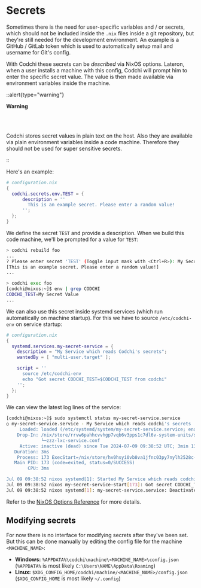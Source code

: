 # Secrets

Sometimes there is the need for user-specific variables and / or secrets, which should not be included inside the `.nix` files inside a git repository, but they're still needed for the development environment. An example is a GitHub / GitLab token which is used to automatically setup mail and username for Git's config.

With Codchi these secrets can be *described* via NixOS options. Lateron, when a user installs a machine with this config, Codchi will prompt him to enter the specific secret value. The value is then made available via environment variables inside the machine.


::alert{type="warning"}

**Warning**

<br>
<br>

Codchi stores secret values in plain text on the host. Also they are available via plain environment variables inside a code machine. Therefore they should not be used for super sensitive secrets.

::

Here's an example:

```nix
# configuration.nix
{
  codchi.secrets.env.TEST = {
      description = ''
        This is an example secret. Please enter a random value!
      '';
  };
}
```
We define the secret `TEST` and provide a description. When we build this code machine, we'll be prompted for a value for `TEST`:
```bash
> codchi rebuild foo
...
? Please enter secret 'TEST' (Toggle input mask with <Ctrl+R>): My Secret Value
[This is an example secret. Please enter a random value!]
...

> codchi exec foo
[codchi@nixos:~]$ env | grep CODCHI
CODCHI_TEST=My Secret Value
...
```

We can also use this secret inside systemd services (which run automatically on machine startup). For this we have to source `/etc/codchi-env` on service startup:
```nix
# configuration.nix
{ 
  systemd.services.my-secret-service = {
    description = "My Service which reads Codchi's secrets";
    wantedBy = [ "multi-user.target" ];

    script = ''
      source /etc/codchi-env
      echo "Got secret CODCHI_TEST=$CODCHI_TEST from codchi"
    '';
  };
}
```

We can view the latest log lines of the service:
```bash
[codchi@nixos:~]$ sudo systemctl status my-secret-service.service
○ my-secret-service.service - My Service which reads codchi's secrets
     Loaded: loaded (/etc/systemd/system/my-secret-service.service; enabled; preset: enabled)
    Drop-In: /nix/store/rrvw6pahhcvvhgp7vqb6v3pps1c7dl6v-system-units/service.d
             └─zzz-lxc-service.conf
     Active: inactive (dead) since Tue 2024-07-09 09:38:52 UTC; 3min 13s ago
   Duration: 3ms
    Process: 173 ExecStart=/nix/store/hv0hsyi0vb8va1jfnc03py7nylh2528c-unit-script-my-secret-service-start/bin/my-secret-service-start (code=exited, status=0/SUCCESS)
   Main PID: 173 (code=exited, status=0/SUCCESS)
        CPU: 3ms

Jul 09 09:38:52 nixos systemd[1]: Started My Service which reads codchi's secrets.
Jul 09 09:38:52 nixos my-secret-service-start[173]: Got secret CODCHI_TEST=My Secret Value from codchi <------------------------------------------
Jul 09 09:38:52 nixos systemd[1]: my-secret-service.service: Deactivated successfully.
```

Refer to the [NixOS Options Reference](/docs/options.html#codchisecretsenv) for more details.

## Modifying secrets

For now there is no interface for modifying secrets after they've been set. But this can be done manually by editing the config file for the machine `<MACHINE_NAME>`:

- **Windows:** `%APPDATA%\codchi\machine\<MACHINE_NAME>\config.json` (`%APPDATA%` is most likely `C:\Users\NAME\AppData\Roaming`)
- **Linux:** `$XDG_CONFIG_HOME/codchi/machine/<MACHINE_NAME>/config.json` (`$XDG_CONFIG_HOME` is most likely `~/.config`)
